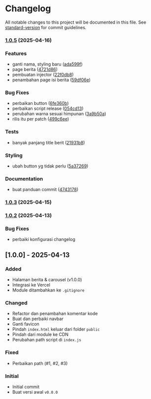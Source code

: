 # Changelog

All notable changes to this project will be documented in this file. See [standard-version](https://github.com/conventional-changelog/standard-version) for commit guidelines.

### [1.0.5](https://github.com/Littheworld/HIMATEKTRO-USK/compare/v1.0.3...v1.0.5) (2025-04-16)


### Features

* ganti nama, styling baru ([ada599f](https://github.com/Littheworld/HIMATEKTRO-USK/commit/ada599f37d4ea3e74f8220b8ed5817f095579925))
* page berita ([4721d86](https://github.com/Littheworld/HIMATEKTRO-USK/commit/4721d862d778afaea3c77d1e3a95f7e4643667a6))
* pembuatan injector ([22f0db8](https://github.com/Littheworld/HIMATEKTRO-USK/commit/22f0db847b5c4b3331b5d35ee16c30cfe9bd9d0b))
* penambahan page isi berita ([59df06e](https://github.com/Littheworld/HIMATEKTRO-USK/commit/59df06efd3b78296b152fc40977700bd40e3a628))


### Bug Fixes

* perbaikan button ([6fe360b](https://github.com/Littheworld/HIMATEKTRO-USK/commit/6fe360baefe68fe6f096038a63ce9b198b7cdba6))
* perbaikan script release ([054cd13](https://github.com/Littheworld/HIMATEKTRO-USK/commit/054cd1300ad395c7b5e6ae1f807e6a846c3b3165))
* perubahan warna sesuai himpunan ([3a9b50a](https://github.com/Littheworld/HIMATEKTRO-USK/commit/3a9b50a4a796aeb2adc7a6eb9384ddc624a445d9))
* rilis itu per patch ([499c6ee](https://github.com/Littheworld/HIMATEKTRO-USK/commit/499c6eedfc111ac6d99aed45e137b987b9700274))


### Tests

* banyak panjang title berit ([21931b8](https://github.com/Littheworld/HIMATEKTRO-USK/commit/21931b8094a0bdd6d3da60baf71d538cb901dc0f))


### Styling

* ubah button yg tidak perlu ([5a37269](https://github.com/Littheworld/HIMATEKTRO-USK/commit/5a3726953b9ea495654f1708d5a1d53f18e0f6d6))


### Documentation

* buat panduan commit ([4743178](https://github.com/Littheworld/HIMATEKTRO-USK/commit/4743178eb69b2cbd6e1b7a3f4320e5024f2e8f46))

### [1.0.3](https://github.com/Littheworld/HIMATEKTRO-USK/compare/v1.0.2...v1.0.3) (2025-04-15)

### [1.0.2](https://github.com/Littheworld/HIMATEKTRO-USK/compare/v1.0.1...v1.0.2) (2025-04-13)


### Bug Fixes

* perbaiki konfigurasi changelog 

## [1.0.0] - 2025-04-13

### Added
- Halaman berita & carousel (v1.0.0)
- Integrasi ke Vercel
- Module ditambahkan ke `.gitignore`

### Changed
- Refactor dan penambahan komentar kode
- Buat dan perbaiki navbar
- Ganti favicon
- Pindah `index.html` keluar dari folder `public`
- Pindah dari module ke CDN
- Perubahan path script di `index.js`

### Fixed
- Perbaikan path (#1, #2, #3)

### Initial
- Initial commit
- Buat versi awal `v0.0.0`